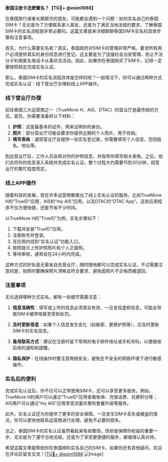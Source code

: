 **泰国注册卡怎麽實名？【TG💪+ @esim1088】**

在泰国旅行或者长期居住的朋友，可能都会遇到一个问题：如何实名自己的泰国SIM卡？无论是为了方便联系家人朋友，还是为了满足当地法规的要求，了解泰国SIM卡的实名流程是非常必要的。这篇文章就来详细聊聊泰国SIM卡实名的具体步骤和注意事项。

首先，为什么需要实名呢？其实，泰国政府对SIM卡的管理非常严格，要求所有用户必须提供真实的身份信息进行登记。这主要是为了加强社会治安管理，防止不法分子利用匿名电话卡从事非法活动。因此，如果你在泰国购买了SIM卡，记得一定要按照规定完成实名认证。

那么，泰国SIM卡的实名流程具体是怎样的呢？一般情况下，你可以通过两种方式完成实名认证：线下营业厅办理和线上APP操作。

### 线下营业厅办理

前往泰国三大运营商之一（TrueMove H、AIS、DTAC）的营业厅是最传统的方式。首先，你需要准备好以下材料：

1. **护照**：这是最基本的证件，用来证明你的身份。
2. **照片**：部分营业厅可能会要求你提供近期的个人照片，用于存档。
3. **填写表格**：通常营业厅会提供一张实名登记表，你需要填写个人信息，包括姓名、地址等。

到达营业厅后，工作人员会核对你的护照信息，并指导你填写相关表格。之后，他们会将你的信息录入系统并完成实名认证。整个过程大约需要15到30分钟，视营业厅的繁忙程度而定。

### 线上APP操作

随着科技的发展，现在许多运营商都推出了线上实名认证的服务。比如TrueMove H的“TrueID”应用，AIS的“my AIS”应用，以及DTAC的“DTAC App”。这些应用程序不仅方便快捷，还能节省不少时间。

以TrueMove H的“TrueID”为例，实名步骤如下：

1. 下载并安装“TrueID”应用。
2. 注册账号并登录。
3. 在应用内找到“实名认证”功能入口。
4. 按照提示上传护照照片和个人正面照。
5. 等待审核，通常会在24小时内完成。

这种方式的好处是无需亲自去营业厅，随时随地都可以完成实名认证。不过需要注意的是，拍照时要确保照片清晰且符合要求，避免因照片不合格而被退回。

### 注意事项

无论选择哪种方式实名，都有一些细节需要注意：

1. **信息准确性**：填写或上传的信息必须真实有效，一旦发现虚假信息，可能会导致SIM卡被停用甚至受到处罚。
   
2. **及时更新信息**：如果个人信息发生变化（如搬家、更换护照等），应及时更新SIM卡的实名信息。

3. **备用联系方式**：建议在注册时留下常用的电子邮件地址或手机号码，以便接收后续的通知和提醒。

4. **隐私保护**：在线操作时要注意网络安全，避免在不安全的网络环境下进行敏感操作。

### 实名后的便利

完成实名认证后，你不仅可以正常使用SIM卡，还可以享受更多服务。例如，TrueMove H的用户可以通过“TrueID”应用查看账单、充值话费、兑换积分等；AIS用户可以通过“my AIS”应用享受流量优惠和套餐升级等服务。

此外，实名认证还为你提供了更多的安全保障。一旦发生SIM卡丢失或被盗的情况，你可以更快地联系运营商进行处理，避免不必要的损失。

总之，泰国SIM卡的实名认证虽然看起来有些繁琐，但却是保障你权益的重要一步。无论是为了遵守当地法规，还是为了享受更便捷的服务，都值得认真对待。

希望这篇文章能帮助你在泰国顺利实名自己的SIM卡。如果你还有其他疑问，欢迎在评论区留言交流！[[TG💪+ @esim1088](https://t.me/s/esim1088) ![Image](https://i.postimg.cc/4NQfJmqS/Snipaste-2025-05-13-00-14-12.png)]